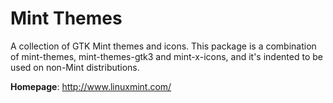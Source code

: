Mint Themes
===========

A collection of GTK Mint themes and icons.
This package is a combination of mint-themes, mint-themes-gtk3 and mint-x-icons,
and it's indented to be used on non-Mint distributions.

**Homepage**: http://www.linuxmint.com/


